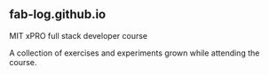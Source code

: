 ## fab-log.github.io

MIT xPRO full stack developer course

A collection of exercises and experiments grown while attending the course.
